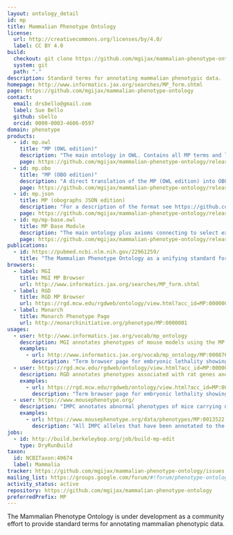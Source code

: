 ```yaml
---
layout: ontology_detail
id: mp
title: Mammalian Phenotype Ontology
license:
  url: http://creativecommons.org/licenses/by/4.0/
  label: CC BY 4.0
build:
  checkout: git clone https://github.com/mgijax/mammalian-phenotype-ontology.git
  system: git
  path: "."
description: Standard terms for annotating mammalian phenotypic data.
homepage: http://www.informatics.jax.org/searches/MP_form.shtml
page: https://github.com/mgijax/mammalian-phenotype-ontology
contact:
  email: drsbello@gmail.com
  label: Sue Bello
  github: sbello
  orcid: 0000-0003-4606-0597
domain: phenotype
products:
  - id: mp.owl
    title: "MP (OWL edition)"
    description: "The main ontology in OWL. Contains all MP terms and links to other OBO ontologies."
    page: https://github.com/mgijax/mammalian-phenotype-ontology/releases/tag/current
  - id: mp.obo
    title: "MP (OBO edition)"
    description: "A direct translation of the MP (OWL edition) into OBO format."
    page: https://github.com/mgijax/mammalian-phenotype-ontology/releases/tag/current
  - id: mp.json
    title: MP (obographs JSON edition)
    description: "For a description of the format see https://github.com/geneontology/obographs."
    page: https://github.com/mgijax/mammalian-phenotype-ontology/releases/tag/current
  - id: mp/mp-base.owl
    title: MP Base Module
    description: "The main ontology plus axioms connecting to select external ontologies, excluding axioms from the the external ontologies themselves."
    page: https://github.com/mgijax/mammalian-phenotype-ontology/releases/tag/current
publications:
  - id: https://pubmed.ncbi.nlm.nih.gov/22961259/
    title: "The Mammalian Phenotype Ontology as a unifying standard for experimental and high-throughput phenotyping data"
browsers:
  - label: MGI
    title: MGI MP Browser
    url: http://www.informatics.jax.org/searches/MP_form.shtml
  - label: RGD
    title: RGD MP Browser
    url: https://rgd.mcw.edu/rgdweb/ontology/view.html?acc_id=MP:0000001
  - label: Monarch
    title: Monarch Phenotype Page
    url: http://monarchinitiative.org/phenotype/MP:0000001
usages:
  - user: http://www.informatics.jax.org/vocab/mp_ontology
    description: MGI annotates phenotypes of mouse models using the MP
    examples:
      - url: http://www.informatics.jax.org/vocab/mp_ontology/MP:0008762
        description: "Term browser page for embryonic lethality showing information about the term including definition, placement in the MP hierarchy, and link to mouse models annotated to this term or any of its decendants"
  - user: https://rgd.mcw.edu/rgdweb/ontology/view.html?acc_id=MP:0000001
    description: RGD annotates phenotypes associated with rat genes and alleles using the MP
    examples:
      - url: https://rgd.mcw.edu/rgdweb/ontology/view.html?acc_id=MP:0008762
        description: "Term browser page for embryonic lethality showing information about the term including definition, placement in the MP hierarchy, and link to annotations to this term or any of its decendants"
  - user: https://www.mousephenotype.org/
    description: "IMPC annotates abnormal phenotypes of mice carrying null alleles found following the application of a standardised set of physiological tests"
    examples:
      - url: https://www.mousephenotype.org/data/phenotypes/MP:0013522
        description: "All IMPC alleles that have been annotated to the MP term 'decreased memory-marker CD4-positive NK T cell number'."
jobs:
  - id: http://build.berkeleybop.org/job/build-mp-edit
    type: DryRunBuild
taxon:
  id: NCBITaxon:40674
  label: Mammalia
tracker: https://github.com/mgijax/mammalian-phenotype-ontology/issues
mailing_list: https://groups.google.com/forum/#!forum/phenotype-ontologies-editors
activity_status: active
repository: https://github.com/mgijax/mammalian-phenotype-ontology
preferredPrefix: MP
---
```


The Mammalian Phenotype Ontology is under development as a community effort to provide standard terms for annotating mammalian phenotypic data.

